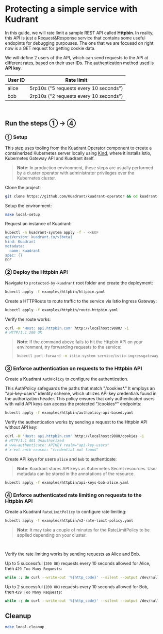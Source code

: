 # Protecting a simple service with Kudrant

In this guide, we will rate limit a sample REST API called **Httpbin**. In reality, this API is just a Request&Response service that contains some useful endopints for debugging purpouses. The one that we are focuesd on right now is a GET request for getting cookie data.

We will define 2 users of the API, which can send requests to the API at different rates, based on their user IDs. The authentication method used is **API key**.

| User ID | Rate limit                             |
|---------|----------------------------------------|
| alice   | 5rp10s ("5 requests every 10 seconds") |
| bob     | 2rp10s ("2 requests every 10 seconds") |

<br/>

## Run the steps ① → ④

### ① Setup

This step uses tooling from the Kuadrant Operator component to create a containerized Kubernetes server locally using [Kind](https://kind.sigs.k8s.io),
where it installs Istio, Kubernetes Gateway API and Kuadrant itself.

> **Note:** In production environment, these steps are usually performed by a cluster operator with administrator privileges over the Kubernetes cluster.

Clone the project:

```sh
git clone https://github.com/Kuadrant/kuadrant-operator && cd kuadrant-operator
```

Setup the environment:

```sh
make local-setup
```

Request an instance of Kuadrant:

```sh
kubectl -n kuadrant-system apply -f - <<EOF
apiVersion: kuadrant.io/v1beta1
kind: Kuadrant
metadata:
  name: kuadrant
spec: {}
EOF
```

### ② Deploy the Httpbin API
Navigate to `protected-by-kuadrant` root folder and create the deployment:

```sh
kubectl apply -f examples/httpbin/httpbin.yaml
```

Create a HTTPRoute to route traffic to the service via Istio Ingress Gateway:

```sh
kubectl apply -f examples/httpbin/route-httpbin.yaml
```

Verify the route works:

```sh
curl -H 'Host: api.httpbin.com' http://localhost:9080/ -i
# HTTP/1.1 200 OK
```

> **Note**: If the command above fails to hit the Httpbin API on your environment, try forwarding requests to the service:
>
> ```sh
> kubectl port-forward -n istio-system service/istio-ingressgateway 9080:80 2>&1 >/dev/null &
> ```

### ③ Enforce authentication on requests to the Httpbin API

Create a Kuadrant `AuthPolicy` to configure the authentication. 

This AuthPolicy safeguards the paths that match "/cookies*." It employs an "api-key-users" identity scheme, which utilizes API key credentials found in the authorization header. This policy ensures that only authenticated users with valid API keys can access the protected "/cookies*" endpoints:
```sh
kubectl apply -f examples/httpbin/authpolicy-api-based.yaml
```

Verify the authentication works by sending a request to the Httpbin API without API key:

```sh
curl -H 'Host: api.httpbin.com' http://localhost:9080/cookies -i
# HTTP/1.1 401 Unauthorized
# www-authenticate: APIKEY realm="api-key-users"
# x-ext-auth-reason: "credential not found"
```

Create API keys for users `alice` and `bob` to authenticate:

> **Note:** Kuadrant stores API keys as Kubernetes Secret resources. User metadata can be stored in the annotations of the resource.

```sh
kubectl apply -f examples/httpbin/api-keys-bob-alice.yaml
```

### ④ Enforce authenticated rate limiting on requests to the Httpbin API

Create a Kuadrant `RateLimitPolicy` to configure rate limiting:

```sh
kubectl apply -f examples/httpbin/v2-rate-limit-policy.yaml
```

> **Note:** It may take a couple of minutes for the RateLimitPolicy to be applied depending on your cluster.

<br/>

Verify the rate limiting works by sending requests as Alice and Bob.

Up to 5 successful (`200 OK`) requests every 10 seconds allowed for Alice, then `429 Too Many Requests`:

```sh
while :; do curl --write-out '%{http_code}' --silent --output /dev/null -H 'Authorization: APIKEY IAMBOB' -H 'Host: api.httpbin.com' http://localhost:9080/cookies | egrep --color "\b(429)\b|$"; sleep 1; done
```

Up to 2 successful (`200 OK`) requests every 10 seconds allowed for Bob, then `429 Too Many Requests`:

```sh
while :; do curl --write-out '%{http_code}' --silent --output /dev/null -H 'Authorization: APIKEY IAMALICE' -H 'Host: api.httpbin.com' http://localhost:9080/cookies | egrep --color "\b(429)\b|$"; sleep 1; done
```

## Cleanup

```sh
make local-cleanup
```
